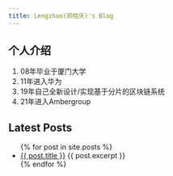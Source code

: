 ```yaml
---
title: Lengzhao(郑桂庆)'s Blog
---
```

## 个人介绍

1. 08年毕业于厦门大学
2. 11年进入华为
3. 19年自己全新设计/实现基于分片的区块链系统
4. 21年进入Ambergroup

## Latest Posts

<ul>
  {% for post in site.posts %}
    <li>
      <a href="{{ post.url }}">{{ post.title }}</a>
      {{ post.excerpt }}
    </li>
  {% endfor %}
</ul>
